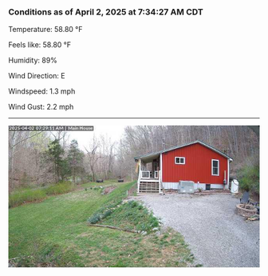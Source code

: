 ### Conditions as of April 2, 2025 at 7:34:27 AM CDT 

Temperature: 58.80 &deg;F

Feels like: 58.80 &deg;F

Humidity: 89%

Wind Direction: E

Windspeed: 1.3 mph

Wind Gust: 2.2 mph

---

<img src="./images/latest.jpeg"/>

